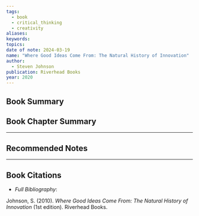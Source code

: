 ```yaml
---
tags:
  - book
  - critical_thinking
  - creativity
aliases: 
keywords: 
topics: 
date of note: 2024-03-19
name: "Where Good Ideas Come From: The Natural History of Innovation"
author:
  - Steven Johnson
publication: Riverhead Books
year: 2020
---
```


## Book Summary



## Book Chapter Summary





-----------
##  Recommended Notes




----------
## Book Citations

- *Full Bibliography*:

Johnson, S. (2010). _Where Good Ideas Come From: The Natural History of Innovation_ (1st edition). Riverhead Books.


